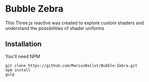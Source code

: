 # Bubble Zebra
This Three.js reactive was created to explore custom shaders and understand the possibilities of shader uniforms

## Installation
You'll need NPM

```
git clone https://github.com/MariusBallot/Bubble-Zebra.git
npm install
gulp
```